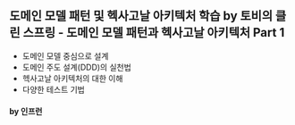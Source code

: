 ## 도메인 모델 패턴 및 헥사고날 아키텍처 학습 by 토비의 클린 스프링 - 도메인 모델 패턴과 헥사고날 아키텍처 Part 1

- 도메인 모델 중심으로 설계
- 도메인 주도 설계(DDD)의 실천법
- 헥사고날 아키텍처의 대한 이해
- 다양한 테스트 기법

#### by 인프런